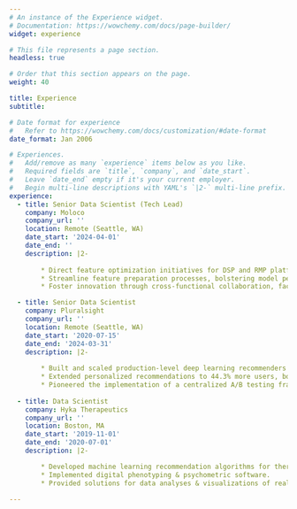 ```yaml
---
# An instance of the Experience widget.
# Documentation: https://wowchemy.com/docs/page-builder/
widget: experience

# This file represents a page section.
headless: true

# Order that this section appears on the page.
weight: 40

title: Experience
subtitle:

# Date format for experience
#   Refer to https://wowchemy.com/docs/customization/#date-format
date_format: Jan 2006

# Experiences.
#   Add/remove as many `experience` items below as you like.
#   Required fields are `title`, `company`, and `date_start`.
#   Leave `date_end` empty if it's your current employer.
#   Begin multi-line descriptions with YAML's `|2-` multi-line prefix.
experience:
  - title: Senior Data Scientist (Tech Lead)
    company: Moloco
    company_url: ''
    location: Remote (Seattle, WA)
    date_start: '2024-04-01'
    date_end: ''
    description: |2-
    
        * Direct feature optimization initiatives for DSP and RMP platforms, driving revenue growth across several verticals.
        * Streamline feature preparation processes, bolstering model performance and scalability across products.  
        * Foster innovation through cross-functional collaboration, facilitating agile responses to market dynamics and strategic enhancements.

  - title: Senior Data Scientist
    company: Pluralsight
    company_url: ''
    location: Remote (Seattle, WA)
    date_start: '2020-07-15'
    date_end: '2024-03-31'
    description: |2-
    
        * Built and scaled production-level deep learning recommenders to millions of users, handling variable request volumes with <50ms latency. 
        * Extended personalized recommendations to 44.3% more users, boosting clickthrough rate by 25.4%. 
        * Pioneered the implementation of a centralized A/B testing framework, communicating experiment findings to the executive suite during product reviews.
        
  - title: Data Scientist
    company: Hyka Therapeutics
    company_url: ''
    location: Boston, MA
    date_start: '2019-11-01'
    date_end: '2020-07-01'
    description: |2-

        * Developed machine learning recommendation algorithms for therapeutic content deliverables.
        * Implemented digital phenotyping & psychometric software.
        * Provided solutions for data analyses & visualizations of real-time mental health data.
        
---
```

